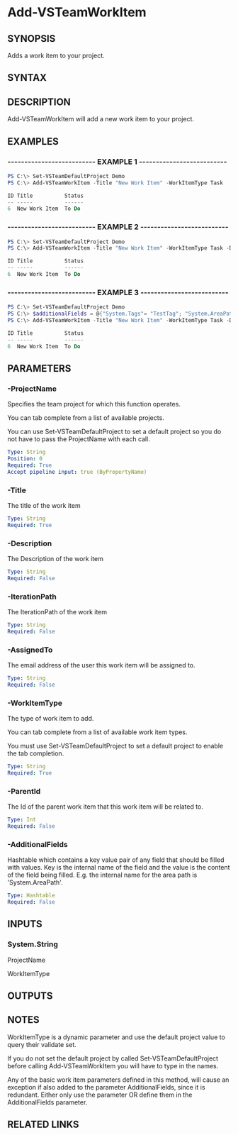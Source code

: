 


# Add-VSTeamWorkItem

## SYNOPSIS

Adds a work item to your project.

## SYNTAX

## DESCRIPTION

Add-VSTeamWorkItem will add a new work item to your project.

## EXAMPLES

### -------------------------- EXAMPLE 1 --------------------------

```PowerShell
PS C:\> Set-VSTeamDefaultProject Demo
PS C:\> Add-VSTeamWorkItem -Title "New Work Item" -WorkItemType Task

ID Title          Status
-- -----          ------
6  New Work Item  To Do
```

### -------------------------- EXAMPLE 2 --------------------------

```PowerShell
PS C:\> Set-VSTeamDefaultProject Demo
PS C:\> Add-VSTeamWorkItem -Title "New Work Item" -WorkItemType Task -Description "This is a description"

ID Title          Status
-- -----          ------
6  New Work Item  To Do
```

### -------------------------- EXAMPLE 3 --------------------------

```PowerShell
PS C:\> Set-VSTeamDefaultProject Demo
PS C:\> $additionalFields = @{"System.Tags"= "TestTag"; "System.AreaPath" = "Project\\MyPath"}
PS C:\> Add-VSTeamWorkItem -Title "New Work Item" -WorkItemType Task -Description "This is a description" -AdditionalFields $additionalFields

ID Title          Status
-- -----          ------
6  New Work Item  To Do
```

## PARAMETERS

### -ProjectName

Specifies the team project for which this function operates.

You can tab complete from a list of available projects.

You can use Set-VSTeamDefaultProject to set a default project so
you do not have to pass the ProjectName with each call.

```yaml
Type: String
Position: 0
Required: True
Accept pipeline input: true (ByPropertyName)
```

### -Title

The title of the work item

```yaml
Type: String
Required: True
```

### -Description

The Description of the work item

```yaml
Type: String
Required: False
```

### -IterationPath

The IterationPath of the work item

```yaml
Type: String
Required: False
```

### -AssignedTo

The email address of the user this work item will be assigned to.

```yaml
Type: String
Required: False
```

### -WorkItemType

The type of work item to add.

You can tab complete from a list of available work item types.

You must use Set-VSTeamDefaultProject to set a default project to enable the tab completion.

```yaml
Type: String
Required: True
```

### -ParentId

The Id of the parent work item that this work item will be related to.

```yaml
Type: Int
Required: False
```

### -AdditionalFields

Hashtable which contains a key value pair of any field that should be filled with values. Key is the internal name of the field and the value is the content of the field being filled. E.g. the internal name for the area path is 'System.AreaPath'.

```yaml
Type: Hashtable
Required: False
```

## INPUTS

### System.String

ProjectName

WorkItemType

## OUTPUTS

## NOTES

WorkItemType is a dynamic parameter and use the default
project value to query their validate set.

If you do not set the default project by called Set-VSTeamDefaultProject before
calling Add-VSTeamWorkItem you will have to type in the names.

Any of the basic work item parameters defined in this method, will cause an exception if also added to the parameter AdditionalFields, since it is redundant. Either only use the parameter OR define them in the AdditionalFields parameter.

## RELATED LINKS

